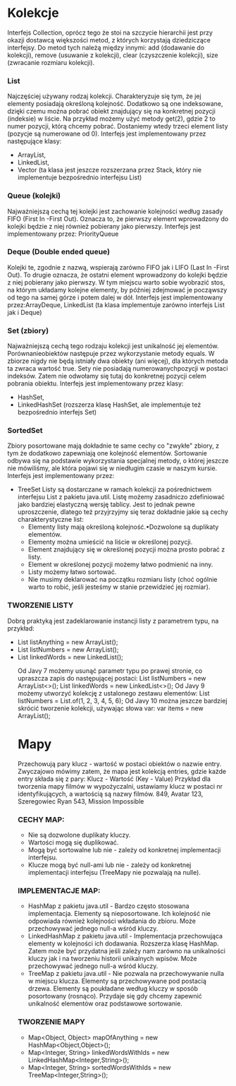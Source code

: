 # Kolekcje
Interfejs Collection, oprócz tego że stoi na szczycie hierarchii jest przy okazji dostawcą większości metod,  z  których  korzystają  dziedziczące  interfejsy.  Do  metod  tych  należą  między  innymi:  add (dodawanie  do kolekcji), remove  (usuwanie  z  kolekcji), clear (czyszczenie  kolekcji), size (zwracanie rozmiaru kolekcji).

### List 
Najczęściej używany rodzaj kolekcji. Charakteryzuje się tym, że jej elementy posiadają określoną kolejność. Dodatkowo są one indeksowane, dzięki czemu można pobrać obiekt znajdujący się na konkretnej pozycji (indeksie) w liście. Na przykład możemy użyć metody get(2), gdzie 2 to numer pozycji, którą chcemy pobrać. Dostaniemy wtedy trzeci element listy (pozycje są numerowane od 0). Interfejs jest implementowany przez następujące klasy:
* ArrayList, 
* LinkedList, 
* Vector  (ta  klasa  jest jeszcze rozszerzana przez Stack, który nie implementuje bezpośrednio interfejsu List)
### Queue (kolejki)
Najważniejszą cechą tej kolejki jest zachowanie kolejności według zasady FIFO (First In -First Out). Oznacza to, że pierwszy element wprowadzony do kolejki będzie z niej również pobierany jako pierwszy. Interfejs jest implementowany przez: PriorityQueue
### Deque (Double ended queue)
Kolejki te, zgodnie z nazwą, wspierają zarówno FIFO jak i LIFO (Last In -First Out). To drugie oznacza, że ostatni element wprowadzony do kolejki będzie z niej pobierany jako pierwszy. W tym miejscu warto sobie wyobrazić stos, na którym układamy kolejne elementy, by później  zdejmować  je  począwszy  od  tego  na  samej  górze  i  potem  dalej  w  dół.  Interfejs  jest implementowany  przez:ArrayDeque, LinkedList (ta klasa implementuje zarówno interfejs List jak i Deque)
### Set (zbiory)
Najważniejszą cechą tego rodzaju kolekcji jest unikalność jej elementów. Porównanieobiektów następuje przez wykorzystanie metody equals. W zbiorze nigdy nie będą istniały dwa obiekty (ani więcej), dla których metoda ta zwraca wartość true. Sety nie posiadają numerowanychpozycji w postaci indeksów. Zatem nie odwołamy się tutaj do konkretnej pozycji celem pobrania obiektu. Interfejs jest implementowany przez klasy: 
* HashSet, 
* LinkedHashSet (rozszerza klasę HashSet, ale implementuje też bezpośrednio interfejs Set)

### SortedSet
Zbiory  posortowane  mają  dokładnie  te  same  cechy  co  "zwykłe"  zbiory,  z  tym  że dodatkowo zapewniają one kolejność elementów. Sortowanie odbywa się na podstawie wykorzystania specjalnej metody, o której jeszcze nie mówiliśmy, ale która pojawi się w niedługim czasie w naszym kursie. Interfejs jest implementowany przez: 
* TreeSet
Listy są dostarczane w ramach kolekcji za pośrednictwem interfejsu List z pakietu java.util. Listę możemy  zasadniczo  zdefiniować  jako  bardziej  elastyczną  wersję tablicy.  Jest  to  jednak  pewne uproszczenie, dlatego też przyjrzyjmy się teraz dokładnie jakie są cechy charakterystyczne list:
  * Elementy listy mają określoną kolejność.•Dozwolone są duplikaty elementów.
  * Elementy można umieścić na liście w określonej pozycji.
  * Element znajdujący się w określonej pozycji można prosto pobrać z listy.
  * Element w określonej pozycji możemy łatwo podmienić na inny.
  * Listy możemy łatwo sortować.
  * Nie musimy deklarować na początku rozmiaru listy (choć ogólnie warto to robić, jeśli jesteśmy w stanie przewidzieć jej rozmiar).

### TWORZENIE LISTY
Dobrą praktyką jest zadeklarowanie instancji listy z parametrem typu, na przykład: 
* List<Object> listAnything = new ArrayList<Object>(); 
* List<Integer> listNumbers = new ArrayList<Integer>(); 
* List<String> linkedWords = new LinkedList<String>();

Od Javy 7 możemy usunąć parametr typu po prawej stronie, co upraszcza zapis do następującej postaci: List<Integer> listNumbers = new ArrayList<>(); List<String> linkedWords = new LinkedList<>();
Od Javy 9 możemy utworzyć kolekcję z ustalonego zestawu elementów: List listNumbers = List.of(1, 2, 3, 4, 5, 6);
Od Javy 10 można jeszcze bardziej skrócić tworzenie kolekcji, używając słowa var: var items = new ArrayList<Item>();

# Mapy 
Przechowują pary klucz - wartość w postaci obiektów o nazwie entry. Zwyczajowo mówimy zatem, że mapa jest kolekcją entries, gdzie każde entry składa się z pary:
Klucz - Wartość (Key - Value)
Przykład dla tworzenia mapy filmów w wypożyczalni, ustawiamy klucz w postaci nr identyfikujących, a wartością są nazwy filmów.
849, Avatar 123,
Szeregowiec Ryan
543, Mission Impossible

### CECHY MAP:
* Nie są dozwolone duplikaty kluczy.
* Wartości mogą się duplikować.
* Mogą być sortowalne lub nie - zależy od konkretnej implementacji interfejsu.
* Klucze mogą być null-ami lub nie - zależy od konkretnej implementacji interfejsu (TreeMapy nie pozwalają na nulle).

### IMPLEMENTACJE MAP:
* HashMap z pakietu java.util - Bardzo często stosowana implementacja. Elementy są nieposortowane. Ich kolejność nie odpowiada również kolejności wkładania do zbioru. Może przechowywać jednego null-a wśród kluczy.
* LinkedHashMap z pakietu java.util - Implementacja przechowująca elementy w kolejności ich dodawania. Rozszerza klasę HashMap. Zatem może być przydatna jeśli zależy nam zarówno na unikalności kluczy jak i na tworzeniu historii unikalnych wpisów. Może przechowywać jednego null-a wśród kluczy.
* TreeMap z pakietu java.util - Nie pozwala na przechowywanie nulla w miejscu klucza. Elementy są przechowywane pod postacią drzewa. Elementy są poukładane według kluczy w sposób posortowany (rosnąco). Przydaje się gdy chcemy zapewnić unikalność elementów oraz podstawowe sortowanie.
### TWORZENIE MAPY
* Map<Object, Object> mapOfAnything = new HashMap<Object,Object>();
* Map<Integer, String> linkedWordsWithIds = new LinkedHashMap<Integer,String>(); 
* Map<Integer, String> sortedWordsWithIds = new TreeMap<Integer,String>();